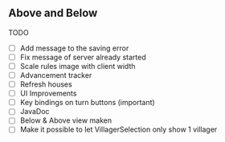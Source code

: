 ## Above and Below  

TODO
 - [ ] Add message to the saving error
 - [ ] Fix message of server already started
 - [ ] Scale rules image with client width 
 - [ ] Advancement tracker
 - [ ] Refresh houses
 - [ ] UI Improvements
 - [ ] Key bindings on turn buttons (important)
 - [ ] JavaDoc
 - [ ] Below & Above view maken
 - [ ] Make it possible to let VillagerSelection only show 1 villager